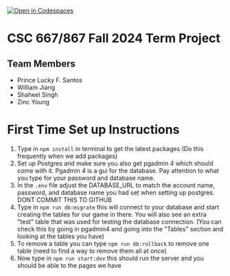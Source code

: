 [![Open in Codespaces](https://classroom.github.com/assets/launch-codespace-2972f46106e565e64193e422d61a12cf1da4916b45550586e14ef0a7c637dd04.svg)](https://classroom.github.com/open-in-codespaces?assignment_repo_id=16568327)

# CSC 667/867 Fall 2024 Term Project

## Team Members

- Prince Lucky F. Santos
- William Jiang
- Shaheel Singh
- Zinc Young

# First Time Set up Instructions

1. Type in `npm install` in terminal to get the latest packages (Do this frequently when we add packages)
2. Set up Postgres and make sure you also get pgadmin 4 which should come with it. Pgadmin 4 is a gui for the database. Pay attention to what you type for your password and database name.
3. In the `.env` file adjust the DATABASE_URL to match the account name, password, and database name you had set when setting up postgres. DONT COMMIT THIS TO GITHUB
4. Type in `npm run db:migrate` this will connect to your database and start creating the tables for our game in there. You will also see an extra "test" table that was used for testing the database connection. (You can check this by going in pgadmin4 and going into the "Tables" section and looking at the tables you have)
5. To remove a table you can type `npm run db:rollback` to remove one table (need to find a way to remove them all at once)
6. Now type in `npm run start:dev` this should run the server and you should be able to the pages we have
